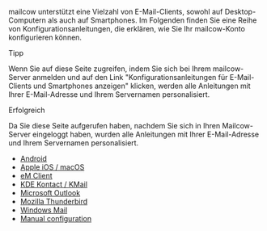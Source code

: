 mailcow unterstützt eine Vielzahl von E-Mail-Clients, sowohl auf Desktop-Computern als auch auf Smartphones.
Im Folgenden finden Sie eine Reihe von Konfigurationsanleitungen, die erklären, wie Sie Ihr mailcow-Konto konfigurieren können.

<div class="client_variables_unavailable" markdown="1">
<div class="admonition tip">
<p class="admonition-title">Tipp</p>
Wenn Sie auf diese Seite zugreifen, indem Sie sich bei Ihrem mailcow-Server anmelden und auf den Link "Konfigurationsanleitungen für E-Mail-Clients und Smartphones anzeigen" klicken, werden alle Anleitungen mit Ihrer E-Mail-Adresse und Ihrem Servernamen personalisiert.
</div>
</div>

<div class="client_variables_available" markdown="1">
<div class="admonition success">
<p class="admonition-title">Erfolgreich</p>
Da Sie diese Seite aufgerufen haben, nachdem Sie sich in Ihren Mailcow-Server eingeloggt haben, wurden alle Anleitungen mit Ihrer E-Mail-Adresse und Ihrem Servernamen personalisiert.
</div>
</div>

- [Android](client-android.md)
- [Apple iOS / macOS](client-apple.md)
- [eM Client](client-emclient.md)
- [KDE Kontact / KMail](client-kontact.md)
- [Microsoft Outlook](client-outlook.md)
- [Mozilla Thunderbird](client-thunderbird.md)
- [Windows Mail](client-windows.md)
- [Manual configuration](client-manual.md)